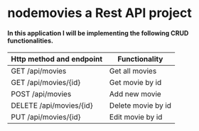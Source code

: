 # nodemovies a Rest API project

#### In this application I will be implementing the following CRUD functionalities.

| Http method and endpoint | Functionality      |
| ------------------------ | ------------------ |
| GET /api/movies          | Get all movies     |
| GET /api/movies/{id}     | Get movie by id    |
| POST /api/movies         | Add new movie      |
| DELETE /api/movies/{id}  | Delete movie by id |
| PUT /api/movies/{id}     | Edit movie by id   |
